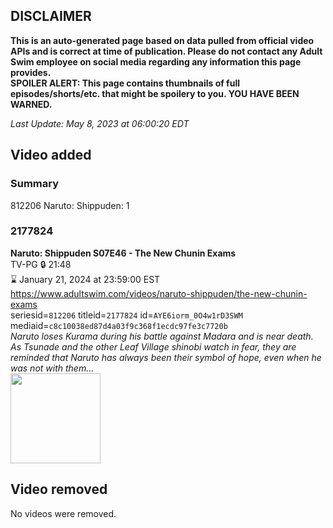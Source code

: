 ## DISCLAIMER
**This is an auto-generated page based on data pulled from official video APIs and is correct at time of publication. Please do not contact any Adult Swim employee on social media regarding any information this page provides.**  
**SPOILER ALERT: This page contains thumbnails of full episodes/shorts/etc. that might be spoilery to you. YOU HAVE BEEN WARNED.**  

_Last Update: May 8, 2023 at 06:00:20 EDT_
## Video added
### Summary
812206 Naruto: Shippuden: 1  
### 2177824
**Naruto: Shippuden S07E46 - The New Chunin Exams**  
TV-PG 🔒 21:48  
⌛ January 21, 2024 at 23:59:00 EST  
https://www.adultswim.com/videos/naruto-shippuden/the-new-chunin-exams  
seriesid=`812206` titleid=`2177824` id=`AYE6iorm_0O4w1rD3SWM` mediaid=`c8c10038ed87d4a03f9c368f1ecdc97fe3c7720b`  
_Naruto loses Kurama during his battle against Madara and is near death. As Tsunade and the other Leaf Village shinobi watch in fear, they are reminded that Naruto has always been their symbol of hope, even when he was not with them…_  
<a href="https://media.cdn.adultswim.com/uploads/20220609/thumbnails/2_22691644189-NarutoShippuden_394_TheNewChuninExams.jpg"><img src="https://media.cdn.adultswim.com/uploads/20220609/thumbnails/2_22691644189-NarutoShippuden_394_TheNewChuninExams.jpg" height="144px" /></a>
## Video removed
No videos were removed.  
